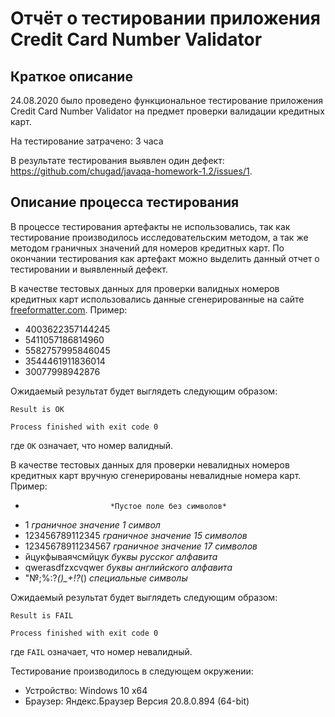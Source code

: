 # Отчёт о тестировании приложения Credit Card Number Validator

## Краткое описание

24.08.2020 было проведено функциональное тестирование приложения Credit Card Number Validator на предмет проверки валидации кредитных карт.

На тестирование затрачено: 3 часа

В результате тестирования выявлен один дефект: https://github.com/chugad/javaqa-homework-1.2/issues/1.
## Описание процесса тестирования

В процессе тестирования артефакты не использовались, так как тестирование производилось исследовательским методом, а так же методом граничных значений для номеров кредитных карт. По окончании тестирования как артефакт можно выделить данный отчет о тестировании и выявленный дефект.

В качестве тестовых данных для проверки валидных номеров кредитных карт использовались данные сгенерированные на сайте [freeformatter.com](https://www.freeformatter.com/credit-card-number-generator-validator.html). 
Пример:
* 4003622357144245
* 5411057186814960
* 5582757995846045
* 3544461911836014
* 30077998942876

Ожидаемый результат будет выглядеть следующим образом:
```"C:\Program Files\AdoptOpenJDK\jdk-11.0.8.10-hotspot\bin\java.exe" -javaagent:C:\Users\chuga\AppData\Local\JetBrains\Toolbox\apps\IDEA-C\ch-0\202.6397.94\lib\idea_rt.jar=53438:C:\Users\chuga\AppData\Local\JetBrains\Toolbox\apps\IDEA-C\ch-0\202.6397.94\bin -Dfile.encoding=UTF-8 -classpath C:\Users\chuga\IdeaProjects\untitled\out\production\untitled Main
Result is OK

Process finished with exit code 0
```
где `OK` означает, что номер валидный.

В качестве тестовых данных для проверки невалидных номеров кредитных карт вручную сгенерированы невалидные номера карт. 
Пример:

*                        *Пустое поле без символов*
* 1                      *граничное значение 1 символ*
* 123456789112345        *граничное значение 15 символов*
* 12345678911234567      *граничное значение 17 символов*
* йцукфываячсмйцук       *буквы русског алфавита*
* qwerasdfzxcvqwer       *буквы английского алфавита*
* "№;%:?*()_+!?*()       *специальные символы*

Ожидаемый результат будет выглядеть следующим образом:
```"C:\Program Files\AdoptOpenJDK\jdk-11.0.8.10-hotspot\bin\java.exe" -javaagent:C:\Users\chuga\AppData\Local\JetBrains\Toolbox\apps\IDEA-C\ch-0\202.6397.94\lib\idea_rt.jar=62060:C:\Users\chuga\AppData\Local\JetBrains\Toolbox\apps\IDEA-C\ch-0\202.6397.94\bin -Dfile.encoding=UTF-8 -classpath C:\Users\chuga\IdeaProjects\untitled\out\production\untitled Main
Result is FAIL

Process finished with exit code 0
```
где `FAIL` означает, что номер невалидный.

Тестирование производилось в следующем окружении:
* Устройство: Windows 10 x64
* Браузер: Яндекс.Браузер Версия 20.8.0.894 (64-bit)
